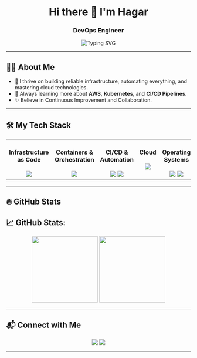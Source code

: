 <h1 align="center">Hi there 👋 I'm Hagar</h1>
<h3 align="center"> DevOps Engineer </h3>

<p align="center">
  <img src="https://readme-typing-svg.demolab.com?font=Fira+Code&weight=500&size=24&pause=1000&color=00F7FF&center=true&vCenter=true&width=800&lines=DevOps+Engineer;Cloud+Platforms+Specialist;AWS+%7C+Terraform+%7C+Docker+%7C+Kubernetes;Automation+Lover+%7C+Linux+Fan" alt="Typing SVG" />
</p>

---

## 👩‍💻 About Me
- 🚀 I thrive on building reliable infrastructure, automating everything, and mastering cloud technologies.
- 🌱 Always learning more about **AWS**, **Kubernetes**, and **CI/CD Pipelines**.
- ✨ Believe in Continuous Improvement and Collaboration.

---

## 🛠️ My Tech Stack

<table><tr>
  
<td valign="top" width="20%">
<div align="center">  

#### Infrastructure as Code

<img src="https://skillicons.dev/icons?i=terraform,ansible" /> 
</div>

</td><td valign="top" width="20%">

<div align="center">  

#### Containers & Orchestration  
<img src="https://skillicons.dev/icons?i=docker,kubernetes"/> 
</div>

</td><td valign="top" width="20%">

<div align="center"> 

#### CI/CD & Automation  

<img src="https://skillicons.dev/icons?i=jenkins" /> 
        <img src="https://img.shields.io/badge/ArgoCD-FF4F8B.svg?logo=argo&logoColor=white" />
</div>

</td><td valign="top" width="20%">

<div align="center">  

#### Cloud  

<img src="https://skillicons.dev/icons?i=aws" /> 
</div>


</td><td valign="top" width="20%">

<div align="center"> 

#### Operating Systems  

<img src="https://skillicons.dev/icons?i=ubuntu" /> 
     <img src="https://skillicons.dev/icons?i=redhat" /> 
</div>

</td></tr>
</table>

---
## 🔥 GitHub Stats

## 📈 GitHub Stats:
<p align="center">
  <img height="180em" src="https://github-readme-stats.vercel.app/api?username=hager706&show_icons=true&theme=radical&hide_border=true" />
  <img height="180em" src="https://github-readme-stats.vercel.app/api/top-langs/?username=hager706&layout=compact&theme=radical&hide_border=true"/>
</p>

---

## 📬 Connect with Me
<p align="center">
<a href="mailto:your-email@example.com"><img src="https://img.shields.io/badge/Gmail-D14836?style=for-the-badge&logo=gmail&logoColor=white"/></a>
<a href="https://www.linkedin.com/in/hager-tarek-59236a254/"><img src="https://img.shields.io/badge/LinkedIn-0077B5?style=for-the-badge&logo=linkedin&logoColor=white"/></a>
</p>

---
